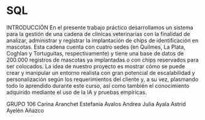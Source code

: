 # SQL
INTRODUCCIÓN
En el presente trabajo práctico desarrollamos un sistema para la gestión de una cadena de
clínicas veterinarias con la finalidad de analizar, administrar y registrar la implantación de
chips de identificación en mascotas.
Esta cadena cuenta con cuatro sedes (en Quilmes, La Plata, Coghlan y Tortuguitas,
respectivamente) y tiene una base de datos de 200.000 registros de mascotas ya implantadas
o con chips reservados para ser colocados.
La idea de nuestro proyecto es mostrar cómo se puede crear y manipular un entorno realista
con gran potencial de escalabilidad y personalización según los requerimientos del cliente y, a
su vez, plasmando todo lo aprendido durante este curso, así como también el conocimiento
adquirido mediante el uso de la IA y pruebas empíricas.

GRUPO 106
Carina Aranchet
Estefanía Avalos
Andrea Julia Ayala
Astrid Ayelén Añazco
